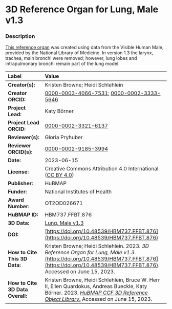 # 3D Reference Organ for Lung, Male v1.3

### Description
[This reference organ](https://humanatlas.io/3d-reference-library) was created using data from the Visible Human Male, provided by the National Library of Medicine. In version 1.3 the larynx, trachea, main bronchi were removed; however, lung lobes and intrapulmonary bronchi remain part of the lung model.

| Label | Value |
| :------------- |:-------------|
| **Creator(s):** | Kristen Browne; Heidi Schlehlein |
| **Creator ORCID:** | [0000-0003-4066-7531](https://orcid.org/0000-0003-4066-7531); [0000-0002-3333-5646](https://orcid.org/0000-0002-3333-5646)|
| **Project Lead:** | Katy B&ouml;rner |
| **Project Lead ORCID:** | [0000-0002-3321-6137](https://orcid.org/0000-0002-3321-6137) |
| **Reviewer(s):** | Gloria Pryhuber |
| **Reviewer ORCID(s):** |[0000-0002-9185-3994](https://doi.org/10.5072/0000-0002-9185-3994)|
| **Date:** | 2023-06-15 |
| **License:** | Creative Commons Attribution 4.0 International ([CC BY 4.0](https://creativecommons.org/licenses/by/4.0/)) |
| **Publisher:** | HuBMAP |
| **Funder:** | National Institutes of Health |
| **Award Number:** | OT2OD026671 |
| **HuBMAP ID:** | HBM737.FFBT.876 |
| **3D Data:** | [Lung, Male v1.3](https://cdn.humanatlas.io/hra-releases/v1.4/models/3d-vh-f-lung.glb) |
| **DOI:** | [https://doi.org/10.48539/HBM737.FFBT.876](https://doi.org/10.48539/HBM737.FFBT.876) |
| **How to Cite This 3D Data:** |  Kristen Browne; Heidi Schlehlein. 2023. *3D Reference Organ for Lung, Male v1.3.* [https://doi.org/10.48539/HBM737.FFBT.876](https://doi.org/10.48539/HBM737.FFBT.876). Accessed on June 15, 2023. |
| **How to Cite 3D Data Overall:** | Kristen Browne, Heidi Schlehlein, Bruce W. Herr II, Ellen Quardokus, Andreas Bueckle, Katy B&ouml;rner. 2023. [*HuBMAP CCF 3D Reference Object Library*.](https://humanatlas.io/3d-reference-library) Accessed on June 15, 2023. | 
